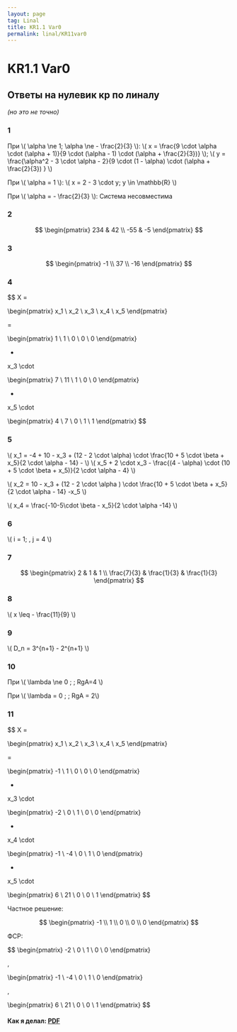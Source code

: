 ```yaml
---
layout: page
tag: Linal
title: KR1.1 Var0
permalink: linal/KR11var0
---
```


# KR1.1 Var0

## Ответы на нулевик кр по линалу 
_(но это не точно)_

### 1

При \\( \alpha \ne 1; \alpha \ne - \frac{2}{3} \\):
\\( x = \frac{9 \cdot \alpha \cdot (\alpha + 1)}{9 \cdot (\alpha - 1) \cdot (\alpha + \frac{2}{3})} \\);
\\( y = \frac{\alpha^2 - 3 \cdot \alpha - 2}{9 \cdot (1 - \alpha) \cdot (\alpha + \frac{2}{3}) } \\)

При \\( \alpha = 1 \\):
\\( x = 2 - 3 \cdot y; y \in \mathbb{R} \\)

При \\( \alpha = - \frac{2}{3} \\):
Система несовместима 

### 2

$$
\begin{pmatrix}
234 & 42 \\
-55 & -5
\end{pmatrix}
$$

### 3

$$
\begin{pmatrix}
-1 \\ 37 \\ -16
\end{pmatrix}
$$

### 4

$$
X =

\begin{pmatrix}
x_1 \\ x_2 \\ x_3 \\ x_4 \\  x_5
\end{pmatrix}

=

\begin{pmatrix}
1 \\ 1 \\ 0 \\ 0 \\ 0
\end{pmatrix}

+

x_3 \cdot 

\begin{pmatrix}
7 \\ 11 \\ 1 \\ 0 \\ 0
\end{pmatrix}

+ 

x_5 \cdot

\begin{pmatrix}
4 \\ 7 \\ 0 \\ 1 \\ 1
\end{pmatrix}
$$

### 5

\\( x_1 = -4 + 10 - x_3 + (12 - 2 \cdot \alpha) \cdot \frac{10 + 5 \cdot \beta + x_5}{2 \cdot \alpha - 14} - \\) \\( x_5 + 2 \cdot x_3 - \frac{(4 - \alpha) \cdot (10 + 5 \cdot \beta + x_5)}{2 \cdot \alpha - 4} \\)

\\( x_2 = 10 - x_3 + (12 - 2 \cdot \alpha ) \cdot \frac{10 + 5 \cdot \beta + x_5}{2 \cdot \alpha - 14} -x_5 \\)

\\( x_4 = \frac{-10-5\cdot \beta - x_5}{2 \cdot \alpha -14} \\)

### 6

\\( i = 1; \, j = 4 \\)

### 7

$$
\begin{pmatrix}
2 & 1 & 1 \\
\frac{7}{3} & \frac{1}{3} & \frac{1}{3}
\end{pmatrix}
$$

### 8

\\( x \leq - \frac{11}{9} \\)

### 9

\\( D_n = 3^{n+1} - 2^{n+1} \\)

### 10

При \\( \lambda \ne 0 \; \; RgA=4 \\)

При \\( \lambda = 0 \; \; RgA = 2\\)

### 11

$$
X =

\begin{pmatrix}
x_1 \\ x_2 \\ x_3 \\ x_4 \\  x_5
\end{pmatrix}

=

\begin{pmatrix}
-1 \\ 1 \\ 0 \\ 0 \\ 0
\end{pmatrix}

+

x_3 \cdot 

\begin{pmatrix}
-2 \\ 0 \\ 1 \\ 0 \\ 0
\end{pmatrix}

+

x_4 \cdot 

\begin{pmatrix}
-1 \\ -4 \\ 0 \\ 1 \\ 0
\end{pmatrix}

+ 

x_5 \cdot

\begin{pmatrix}
6 \\ 21 \\ 0 \\ 0 \\ 1
\end{pmatrix}
$$

Частное решение:

$$
\begin{pmatrix}
-1 \\ 1 \\ 0 \\ 0 \\ 0
\end{pmatrix}
$$

ФСР:

$$
\begin{pmatrix}
-2 \\ 0 \\ 1 \\ 0 \\ 0
\end{pmatrix}

,

\begin{pmatrix}
-1 \\ -4 \\ 0 \\ 1 \\ 0
\end{pmatrix}

,

\begin{pmatrix}
6 \\ 21 \\ 0 \\ 0 \\ 1
\end{pmatrix}
$$

#### Как я делал: [PDF](https://yadi.sk/i/_fJl7fpw3NxTEk)